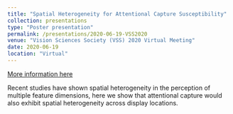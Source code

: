 ```yaml
---
title: "Spatial Heterogeneity for Attentional Capture Susceptibility"
collection: presentations
type: "Poster presentation"
permalink: /presentations/2020-06-19-VSS2020
venue: "Vision Sciences Society (VSS) 2020 Virtual Meeting"
date: 2020-06-19
location: "Virtual"
---
```

[More information here](https://jov.arvojournals.org/article.aspx?articleid=2771338)

Recent studies have shown spatial heterogeneity in the perception of multiple feature dimensions, here we show that attentional capture would also exhibit spatial heterogeneity across display locations.

